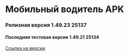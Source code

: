 # Мобильный водитель APK

### Релизная версия 1.49.23 25137

#### Последняя тестовая версия 1.49.21 25134

[Ссылка на версии](https://github.com/PanteoPro/driver_protek/releases)
